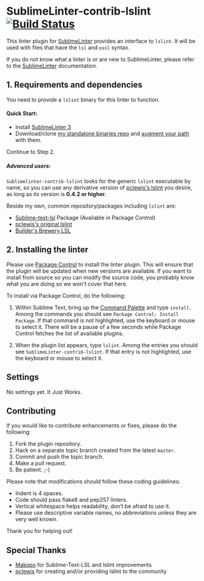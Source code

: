 SublimeLinter-contrib-lslint [![Build Status](https://travis-ci.org/XenHat/SublimeLinter-contrib-lslint.svg?branch=master)](https://travis-ci.org/XenHat/SublimeLinter-contrib-lslint)
================================

This linter plugin for [SublimeLinter][docs] provides an interface to `lslint`.
It will be used with files that have the `lsl` and `ossl` syntax.

If you do not know what a linter is or are new to SublimeLinter, please refer to the [SublimeLinter][docs] documentation.

## 1. Requirements and dependencies

You need to provide a `lslint` binary for this linter to function.

#### Quick Start:

* Install [SublimeLinter 3][installation]
* Download/clone [my standalone binaries repo][ocdlslint] and [augment your path](https://sublimelinter.readthedocs.io/en/latest/troubleshooting.html#finding-a-linter-executable) with them.

Continue to Step 2.

##### Advanced users:

`Sublimelinter-contrib-lslint` looks for the generic `lslint` executable by name, so you can use any derivative version of [pclewis's lslint](https://github.com/pclewis/lslint) you desire, as long as its version is **0.4.2 or higher**.

Beside my own, common repository/packages including `lslint` are:
 * [Sublime-text-lsl][makopo-subl-lsl] Package (Available in Package Control)
 * [pclewis's original lslint][pclewis]
 * [Builder's Brewery LSL](https://github.com/buildersbrewery/linden-scripting-language)

## 2. Installing the linter

Please use [Package Control][pc] to install the linter plugin. This will ensure that the plugin will be updated when new versions are available. If you want to install from source so you can modify the source code, you probably know what you are doing so we won't cover that here.

To install via Package Control, do the following:

1. Within Sublime Text, bring up the [Command Palette][cmd] and type `install`. Among the commands you should see `Package Control: Install Package`. If that command is not highlighted, use the keyboard or mouse to select it. There will be a pause of a few seconds while Package Control fetches the list of available plugins.

1. When the plugin list appears, type `lslint`. Among the entries you should see `SublimeLinter-contrib-lslint`. If that entry is not highlighted, use the keyboard or mouse to select it.

## Settings

No settings yet. It Just Works.

## Contributing
If you would like to contribute enhancements or fixes, please do the following:

1. Fork the plugin repository.
1. Hack on a separate topic branch created from the latest `master`.
1. Commit and push the topic branch.
1. Make a pull request.
1. Be patient.  ;-)

Please note that modifications should follow these coding guidelines:

- Indent is 4 spaces.
- Code should pass flake8 and pep257 linters.
- Vertical whitespace helps readability, don’t be afraid to use it.
- Please use descriptive variable names, no abbreviations unless they are very well known.

Thank you for helping out!

## Special Thanks

* [Makopo][makopo-subl-lsl] for Sublime-Text-LSL and lslint improvements
* [pclewis][pclewis] for creating and/or providing lslint to the community

[cmd]: http://docs.sublimetext.info/en/sublime-text-3/extensibility/command_palette.html
[docs]: https://sublimelinter.readthedocs.io/en/latest/
[installation]: https://sublimelinter.readthedocs.io/en/latest/installation.html
[linter-settings]: https://sublimelinter.readthedocs.io/en/latest/linter_settings.html
[locating-executables]: https://sublimelinter.readthedocs.io/en/latest/usage.html#how-linter-executables-are-located
[makopo-lslint]: https://github.com/Makopo/lslint
[makopo-subl-lsl]: https://github.com/Makopo/sublime-text-lsl
[ocdlslint]: https://github.com/Ociidii-Works/sublimelinter-contrib-lslint-bin
[pc]: https://sublime.wbond.net/installation
[pclewis]: https://github.com/pclewis/lslint
